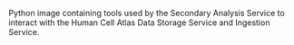Python image containing tools used by the Secondary Analysis Service to interact with the Human Cell Atlas Data Storage Service and Ingestion Service.
